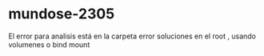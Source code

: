 # mundose-2305

El error para analisis está en la carpeta error
soluciones en el root , usando volumenes o bind mount
